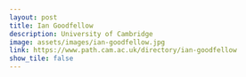 ```yaml
---
layout: post
title: Ian Goodfellow
description: University of Cambridge
image: assets/images/ian-goodfellow.jpg
link: https://www.path.cam.ac.uk/directory/ian-goodfellow
show_tile: false
---
```

